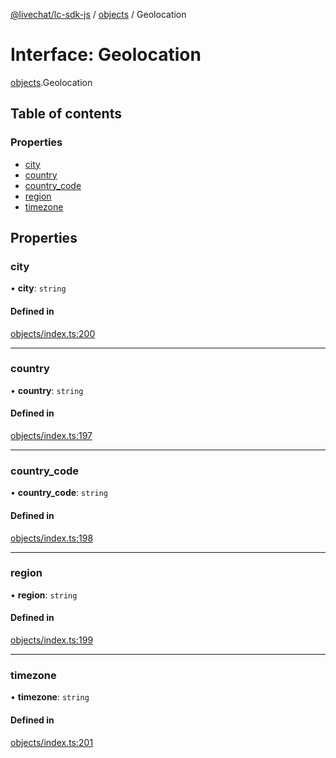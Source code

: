 [@livechat/lc-sdk-js](../README.md) / [objects](../modules/objects.md) / Geolocation

# Interface: Geolocation

[objects](../modules/objects.md).Geolocation

## Table of contents

### Properties

- [city](objects.Geolocation.md#city)
- [country](objects.Geolocation.md#country)
- [country\_code](objects.Geolocation.md#country_code)
- [region](objects.Geolocation.md#region)
- [timezone](objects.Geolocation.md#timezone)

## Properties

### city

• **city**: `string`

#### Defined in

[objects/index.ts:200](https://github.com/livechat/lc-sdk-js/blob/951da85/src/objects/index.ts#L200)

___

### country

• **country**: `string`

#### Defined in

[objects/index.ts:197](https://github.com/livechat/lc-sdk-js/blob/951da85/src/objects/index.ts#L197)

___

### country\_code

• **country\_code**: `string`

#### Defined in

[objects/index.ts:198](https://github.com/livechat/lc-sdk-js/blob/951da85/src/objects/index.ts#L198)

___

### region

• **region**: `string`

#### Defined in

[objects/index.ts:199](https://github.com/livechat/lc-sdk-js/blob/951da85/src/objects/index.ts#L199)

___

### timezone

• **timezone**: `string`

#### Defined in

[objects/index.ts:201](https://github.com/livechat/lc-sdk-js/blob/951da85/src/objects/index.ts#L201)
